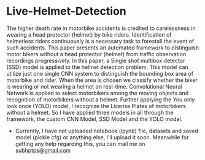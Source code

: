 # Live-Helmet-Detection

The  higher  death  rate  in  motorbike  accidents  is  credited  to  carelessness  in  wearing  a  head  protector  (helmet) by bike riders. Identification of helmetless riders continuously is a necessary task to forestall the event of such accidents. This paper presents an automated framework to distinguish motor bikers without a head protector (helmet) from traffic observation recordings progressively. In this paper, a Single shot multibox detector (SSD) model is applied to the helmet detection problem. This model can utilize just one single CNN system to distinguish the bounding box area of motorbike and rider. When the area is chosen we classify whether  the  biker  is  wearing  or  not  wearing  a  helmet  on  real-time. Convolutional Neural Network is applied to select motorbikers among the moving objects and recognition of motorbikers  without  a  helmet.  Further  applying  the  You  only  look  once  (YOLO)  model,  I  recognize  the  License  Plates of motorbikers without a helmet. So I have applied three  models  in  all  through  the  framework,  the  custom CNN Model, SSD Model and the YOLO model. 

- Currently, I have not uploaded notebook (ipynb) file, datasets and saved model (pickle cfg) or anything else, I'll upload it soon. Meanwhile for getting any help regarding this, you can mail me on [subhptps@gmail.com](mailto:subhptps@gmail.com)

